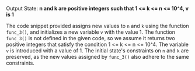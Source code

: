 Output State: **n and k are positive integers such that 1 <= k <= n <= 10^4, v is 1**

The code snippet provided assigns new values to `n` and `k` using the function `func_3()`, and initializes a new variable `v` with the value 1. The function `func_3()` is not defined in the given code, so we assume it returns two positive integers that satisfy the condition 1 <= k <= n <= 10^4. The variable `v` is introduced with a value of 1. The initial state's constraints on `n` and `k` are preserved, as the new values assigned by `func_3()` also adhere to the same constraints.